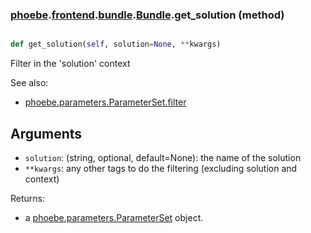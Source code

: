 ### [phoebe](phoebe.md).[frontend](phoebe.frontend.md).[bundle](phoebe.frontend.bundle.md).[Bundle](phoebe.frontend.bundle.Bundle.md).get_solution (method)


```py

def get_solution(self, solution=None, **kwargs)

```



Filter in the 'solution' context

See also:
* [phoebe.parameters.ParameterSet.filter](phoebe.parameters.ParameterSet.filter.md)

Arguments
----------
* `solution`: (string, optional, default=None): the name of the solution
* `**kwargs`: any other tags to do the filtering (excluding solution and context)

Returns:
* a [phoebe.parameters.ParameterSet](phoebe.parameters.ParameterSet.md) object.

